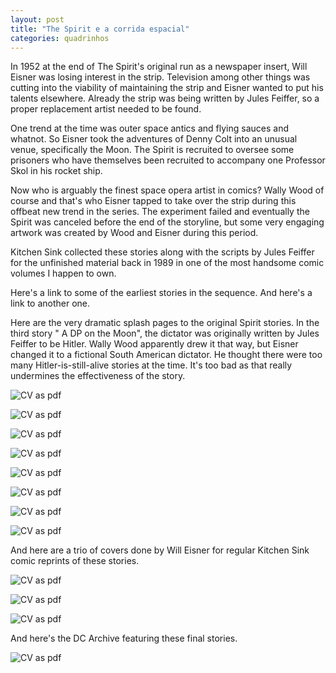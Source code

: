 ```yaml
---
layout: post
title: "The Spirit e a corrida espacial"
categories: quadrinhos
---
```


In 1952 at the end of The Spirit's original run as a newspaper insert, Will Eisner was losing interest in the strip. Television among other things was cutting into the viability of maintaining the strip and Eisner wanted to put his talents elsewhere. Already the strip was being written by Jules Feiffer, so a proper replacement artist needed to be found.

One trend at the time was outer space antics and flying sauces and whatnot. So Eisner took the adventures of Denny Colt into an unusual venue, specifically the Moon. The Spirit is recruited to oversee some prisoners who have themselves been recruited to accompany one Professor Skol in his rocket ship.

Now who is arguably the finest space opera artist in comics? Wally Wood of course and that's who Eisner tapped to take over the strip during this offbeat new trend in the series. The experiment failed and eventually the Spirit was canceled before the end of the storyline, but some very engaging artwork was created by Wood and Eisner during this period.

Kitchen Sink collected these stories along with the scripts by Jules Feiffer for the unfinished material back in 1989 in one of the most handsome comic volumes I happen to own.

Here's a link to some of the earliest stories in the sequence. And here's a link to another one.

Here are the very dramatic splash pages to the original Spirit stories. In the third story " A DP on the Moon", the dictator was originally written by Jules Feiffer to be Hitler. Wally Wood apparently drew it that way, but Eisner changed it to a fictional South American dictator. He thought there were too many Hitler-is-still-alive stories at the time. It's too bad as that really undermines the effectiveness of the story.

![CV as pdf](_posts/_files/intro.jpg)

![CV as pdf](_files/2.jpg)

![CV as pdf](_files/3.jpg)

![CV as pdf](_files/4.jpg)

![CV as pdf](_files/5.jpg)

![CV as pdf](_files/6.jpg)

![CV as pdf](_files/7.jpg)

![CV as pdf](_files/8.jpg)


And here are a trio of covers done by Will Eisner for regular Kitchen Sink comic reprints of these stories.

![CV as pdf](_files/capa1.jpg)

![CV as pdf](_files/capa2.jpg)

![CV as pdf](_files/capa3.jpg)


And here's the DC Archive featuring these final stories.

![CV as pdf](_files/encadernado.jpg)
